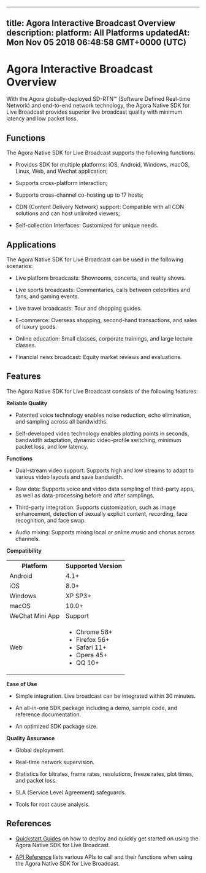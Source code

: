 
---
title: Agora Interactive Broadcast Overview
description: 
platform: All Platforms
updatedAt: Mon Nov 05 2018 06:48:58 GMT+0000 (UTC)
---
# Agora Interactive Broadcast Overview
With the Agora globally-deployed SD-RTN™ \(Software Defined Real-time Network\) and end-to-end network technology, the Agora Native SDK for Live Broadcast provides superior live broadcast quality with minimum latency and low packet loss.

## Functions

The Agora Native SDK for Live Broadcast supports the following functions:

-   Provides SDK for multiple platforms: iOS, Android, Windows, macOS, Linux, Web, and Wechat application;

-   Supports cross-platform interaction;

-   Supports cross-channel co-hosting up to 17 hosts;

-   CDN \(Content Delivery Network\) support: Compatible with all CDN solutions and can host unlimited viewers;

-   Self-collection Interfaces: Customized for unique needs.


## Applications

The Agora Native SDK for Live Broadcast can be used in the following scenarios:

-   Live platform broadcasts: Showrooms, concerts, and reality shows.

-   Live sports broadcasts: Commentaries, calls between celebrities and fans, and gaming events.

-   Live travel broadcasts: Tour and shopping guides.

-   E-commerce: Overseas shopping, second-hand transactions, and sales of luxury goods.

-   Online education: Small classes, corporate trainings, and large lecture classes.

-   Financial news broadcast: Equity market reviews and evaluations.


## Features

The Agora Native SDK for Live Broadcast consists of the following features:

**Reliable Quality**

-   Patented voice technology enables noise reduction, echo elimination, and sampling across all bandwidths.

-   Self-developed video technology enables plotting points in seconds, bandwidth adaptation, dynamic video-profile switching, minimum packet loss, and low latency.


**Functions**

-   Dual-stream video support: Supports high and low streams to adapt to various video layouts and save bandwidth.

-   Raw data: Supports voice and video data sampling of third-party apps, as well as data-processing before and after samplings.

-   Third-party integration: Supports customization, such as image enhancement, detection of sexually explicit content, recording, face recognition, and face swap.

-   Audio mixing: Supports mixing local or online music and chorus across channels.


**Compatibility**

<table>
  <tr>
    <th>Platform</th>
    <th>Supported Version</th>
  </tr>
  <tr>
    <td>Android</td>
    <td>4.1+</td>
  </tr>
  <tr>
    <td>iOS</td>
    <td>8.0+</td>
  </tr>
	  <tr>
    <td>Windows</td>
    <td>XP SP3+</td>
  </tr>
  <tr>
    <td>macOS</td>
    <td>10.0+</td>
  </tr>
  <tr>
    <td>WeChat Mini App</td>
    <td>Support</td>
  </tr>
  <tr>
    <td>Web</td>
		<td><ul><li>Chrome 58+</li>
			<li>Firefox 56+</li>
			<li>Safari 11+</li>
			<li>Opera 45+</li>
			<li>QQ 10+</li></ul></td>
  </tr>
</table>


**Ease of Use**

-   Simple integration. Live broadcast can be integrated within 30 minutes.

-   An all-in-one SDK package including a demo, sample code, and reference documentation.

-   An optimized SDK package size.


**Quality Assurance**

-   Global deployment.

-   Real-time network supervision.

-   Statistics for bitrates, frame rates, resolutions, freeze rates, plot times, and packet loss.

-   SLA \(Service Level Agreement\) safeguards.

-   Tools for root cause analysis.


## References

-   [Quickstart Guides](../../en/Quickstart%20Guide/broadcast_video_android.md) on how to deploy and quickly get started on using the Agora Native SDK for Live Broadcast.

-   [API Reference](https://docs.agora.io/en/Interactive%20Broadcast/API%20Reference/java/index.html) lists various APIs to call and their functions when using the Agora Native SDK for Live Broadcast.



